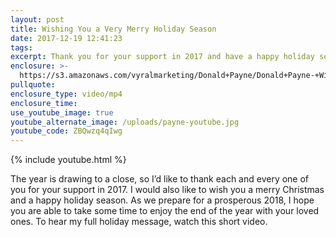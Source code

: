 ```yaml
---
layout: post
title: Wishing You a Very Merry Holiday Season
date: 2017-12-19 12:41:23
tags:
excerpt: Thank you for your support in 2017 and have a happy holiday season.
enclosure: >-
  https://s3.amazonaws.com/vyralmarketing/Donald+Payne/Donald+Payne-+Wishing+You+a+Very+Merry+Holiday+Season.mp4
pullquote:
enclosure_type: video/mp4
enclosure_time:
use_youtube_image: true
youtube_alternate_image: /uploads/payne-youtube.jpg
youtube_code: ZBQwzq4qIwg
---
```



{% include youtube.html %}

The year is drawing to a close, so I’d like to thank each and every one of you for your support in 2017. I would also like to wish you a merry Christmas and a happy holiday season. As we prepare for a prosperous 2018, I hope you are able to take some time to enjoy the end of the year with your loved ones. To hear my full holiday message, watch this short video.

&nbsp;